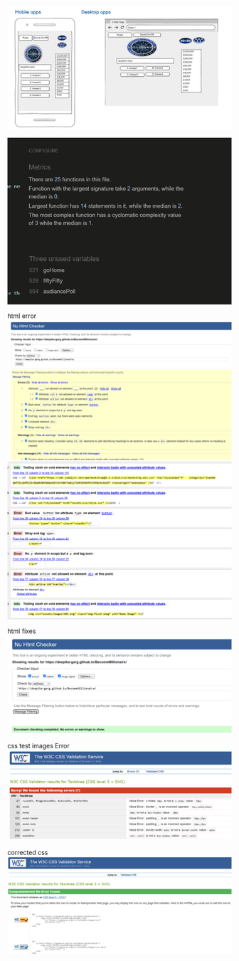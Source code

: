 ![alt text](assets/readmeImages/wireframe.png)

![Javascript Test Result Image](assets/readmeImages/JSHintTest.png)

html error
![alt text](image.png)
![alt text](image-1.png)

html fixes
![alt text](image-2.png)

css test images Error
![alt text](image-3.png)

corrected css
![alt text](image-4.png)
